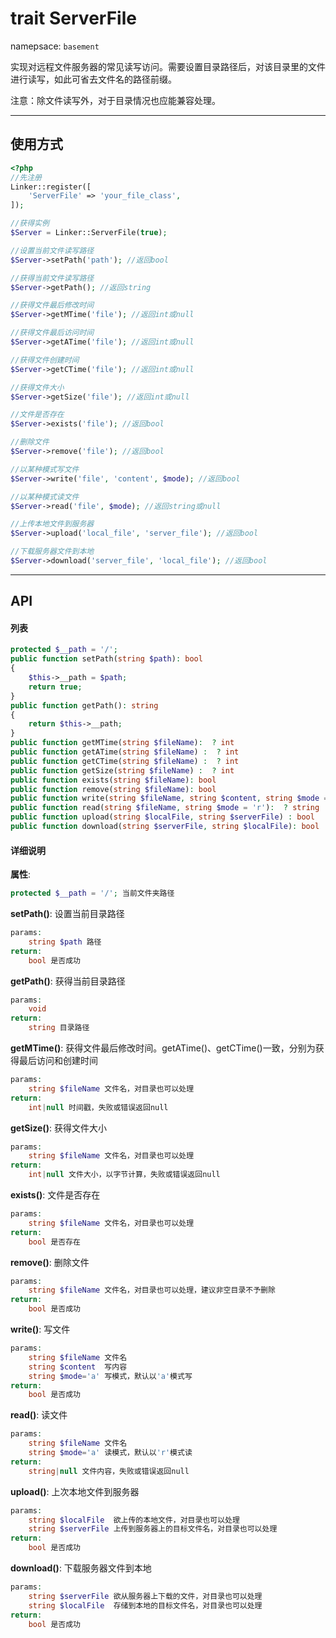 # trait ServerFile
namepsace: `basement`

实现对远程文件服务器的常见读写访问。需要设置目录路径后，对该目录里的文件进行读写，如此可省去文件名的路径前缀。

注意：除文件读写外，对于目录情况也应能兼容处理。

---



## 使用方式

~~~php
<?php
//先注册
Linker::register([
    'ServerFile' => 'your_file_class',
]);

//获得实例
$Server = Linker::ServerFile(true);

//设置当前文件读写路径
$Server->setPath('path'); //返回bool

//获得当前文件读写路径
$Server->getPath(); //返回string

//获得文件最后修改时间
$Server->getMTime('file'); //返回int或null

//获得文件最后访问时间
$Server->getATime('file'); //返回int或null

//获得文件创建时间
$Server->getCTime('file'); //返回int或null

//获得文件大小
$Server->getSize('file'); //返回int或null

//文件是否存在
$Server->exists('file'); //返回bool

//删除文件
$Server->remove('file'); //返回bool

//以某种模式写文件
$Server->write('file', 'content', $mode); //返回bool

//以某种模式读文件
$Server->read('file', $mode); //返回string或null

//上传本地文件到服务器
$Server->upload('local_file', 'server_file'); //返回bool

//下载服务器文件到本地
$Server->download('server_file', 'local_file'); //返回bool
~~~

---



## API

#### 列表
~~~php
protected $__path = '/';
public function setPath(string $path): bool
{
    $this->__path = $path;
    return true;
}
public function getPath(): string
{
    return $this->__path;
}
public function getMTime(string $fileName):  ? int
public function getATime(string $fileName) :  ? int
public function getCTime(string $fileName) :  ? int
public function getSize(string $fileName) :  ? int
public function exists(string $fileName): bool
public function remove(string $fileName): bool
public function write(string $fileName, string $content, string $mode = 'a'): bool
public function read(string $fileName, string $mode = 'r'):  ? string
public function upload(string $localFile, string $serverFile) : bool
public function download(string $serverFile, string $localFile): bool
~~~

#### 详细说明
**属性**:
```php
protected $__path = '/'; 当前文件夹路径
```

**setPath()**: 设置当前目录路径
```php
params:
    string $path 路径
return:
    bool 是否成功
```

**getPath()**: 获得当前目录路径
```php
params:
    void
return:
    string 目录路径
```

**getMTime()**: 获得文件最后修改时间。getATime()、getCTime()一致，分别为获得最后访问和创建时间
```php
params:
    string $fileName 文件名，对目录也可以处理
return:
    int|null 时间戳，失败或错误返回null
```

**getSize()**: 获得文件大小
```php
params:
    string $fileName 文件名，对目录也可以处理
return:
    int|null 文件大小，以字节计算，失败或错误返回null
```

**exists()**: 文件是否存在
```php
params:
    string $fileName 文件名，对目录也可以处理
return:
    bool 是否存在
```

**remove()**: 删除文件
```php
params:
    string $fileName 文件名，对目录也可以处理，建议非空目录不予删除
return:
    bool 是否成功
```

**write()**: 写文件
```php
params:
    string $fileName 文件名
    string $content  写内容
    string $mode='a' 写模式，默认以'a'模式写
return:
    bool 是否成功
```

**read()**: 读文件
```php
params:
    string $fileName 文件名
    string $mode='a' 读模式，默认以'r'模式读
return:
    string|null 文件内容，失败或错误返回null
```

**upload()**: 上次本地文件到服务器
```php
params:
    string $localFile  欲上传的本地文件，对目录也可以处理
    string $serverFile 上传到服务器上的目标文件名，对目录也可以处理
return:
    bool 是否成功
```

**download()**: 下载服务器文件到本地
```php
params:
    string $serverFile 欲从服务器上下载的文件，对目录也可以处理
    string $localFile  存储到本地的目标文件名，对目录也可以处理
return:
    bool 是否成功
```